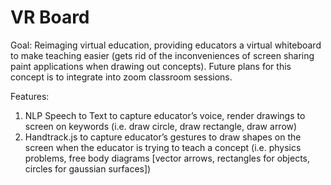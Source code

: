 # VR Board

Goal: Reimaging virtual education, providing educators a virtual whiteboard to make teaching easier (gets rid of the inconveniences of screen sharing paint applications when drawing out concepts). Future plans for this concept is to integrate into zoom classroom sessions.

Features:
1) NLP Speech to Text to capture educator’s voice, render drawings to screen on keywords (i.e. draw circle, draw rectangle, draw arrow)
2) Handtrack.js to capture educator’s gestures to draw shapes on the screen when the educator is trying to teach a concept (i.e. physics problems, free body diagrams [vector arrows, rectangles for objects, circles for gaussian surfaces])



